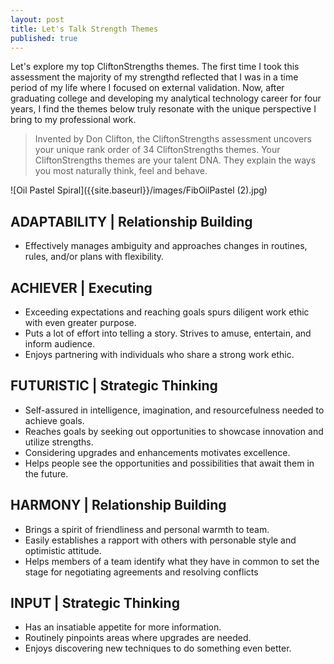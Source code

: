 ```yaml
---
layout: post
title: Let's Talk Strength Themes
published: true
---
```

Let's explore my top CliftonStrengths themes. The first time I took this assessment the majority of my strengthd reflected that I was in a time period of my life where I focused on external validation. Now, after graduating college and developing my analytical technology career for four years, I find the themes below truly resonate with the unique perspective I bring to my professional work.

> Invented by Don Clifton, the CliftonStrengths assessment uncovers your unique rank order of 34 CliftonStrengths themes. Your CliftonStrengths themes are your talent DNA. They explain the ways you most naturally think, feel and behave.

![Oil Pastel Spiral]({{site.baseurl}}/images/FibOilPastel (2).jpg)

## ADAPTABILITY | Relationship Building
- Effectively manages ambiguity and approaches changes in routines, rules, and/or plans with flexibility.

## ACHIEVER | Executing
- Exceeding expectations and reaching goals spurs diligent work ethic with even greater purpose.
- Puts a lot of effort into telling a story. Strives to amuse, entertain, and inform audience. 
- Enjoys partnering with individuals who share a strong work ethic. 

## FUTURISTIC | Strategic Thinking
- Self-assured in intelligence, imagination, and resourcefulness needed to achieve goals.
- Reaches goals by seeking out opportunities to showcase innovation and utilize strengths. 
- Considering upgrades and enhancements motivates excellence. 
- Helps people see the opportunities and possibilities that await them in the future.

## HARMONY | Relationship Building
- Brings a spirit of friendliness and personal warmth to team.
- Easily establishes a rapport with others with personable style and optimistic attitude. 
- Helps members of a team identify what they have in common to set the stage for negotiating agreements and resolving conflicts
	
## INPUT | Strategic Thinking
- Has an insatiable appetite for more information.
- Routinely pinpoints areas where upgrades are needed.
- Enjoys discovering new techniques to do something even better.
